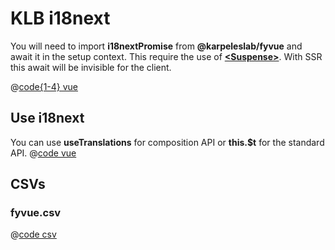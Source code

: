 # KLB i18next
You will need to import **i18nextPromise** from **@karpeleslab/fyvue** and await it in the setup context. This require the use of **[\<Suspense>](https://vuejs.org/guide/built-ins/suspense.html)**. With SSR this await will be invisible for the client.

@[code{1-4} vue](../../playground/src/App.vue)

## Use i18next
You can use **useTranslations** for composition API or **this.$t** for the standard API.
@[code vue](../../playground/src/components/Ti18n.vue)


## CSVs
### fyvue.csv
@[code csv](../../playground/etc/i18n/fyvue.csv)
